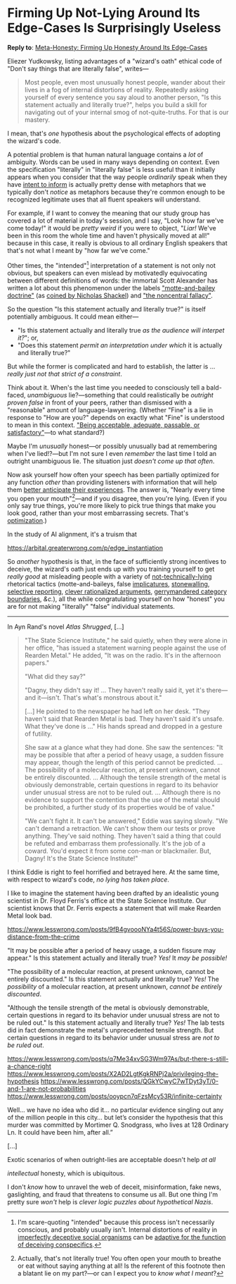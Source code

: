 # Firming Up Not-Lying Around Its Edge-Cases Is Surprisingly Useless

**Reply to**: [Meta-Honesty: Firming Up Honesty Around Its Edge-Cases](https://www.lesswrong.com/posts/xdwbX9pFEr7Pomaxv/meta-honesty-firming-up-honesty-around-its-edge-cases)

Eliezer Yudkowsky, listing advantages of a "wizard's oath" ethical code of "Don't say things that are literally false", writes—

> Most people, even most unusually honest people, wander about their lives in a fog of internal distortions of reality. Repeatedly asking yourself of every sentence you say aloud to another person, "Is this statement actually and literally true?", helps you build a skill for navigating out of your internal smog of not-quite-truths. For that is our mastery.

I mean, that's _one_ hypothesis about the psychological effects of adopting the wizard's code.

A potential problem is that human natural language contains a _lot_ of ambiguity. Words can be used in many ways depending on context. Even the specification "literally" in "literally false" is less useful than it initially appears when you consider that the way people _ordinarily_ speak when they have [intent to inform](http://benjaminrosshoffman.com/honesty-and-perjury/#Intent_to_inform) is actually pretty dense with metaphors that we typically don't _notice_ as metaphors because they're common enough to be recognized legitimate uses that all fluent speakers will understand.

For example, if I want to convey the meaning that our study group has covered a lot of material in today's session, and I say, "Look how far we've come today!" it would be _pretty weird_ if you were to object, "_Liar!_ We've been in this room the whole time and haven't physically moved at all!" because in this case, it really is obvious to all ordinary English speakers that that's not what I meant by "how far we've come."

Other times, the "intended"[^intended] interpretation of a statement is not only not obvious, but speakers can even mislead by motivatedly equivocating between different definitions of words: the immortal Scott Alexander has written a lot about this phenomenon under the labels ["motte-and-bailey doctrine"](https://slatestarcodex.com/2014/11/03/all-in-all-another-brick-in-the-motte/) (as [coined by Nicholas Shackel](https://philpapers.org/archive/SHATVO-2.pdf)) and ["the noncentral fallacy"](https://www.lesswrong.com/posts/yCWPkLi8wJvewPbEp/the-noncentral-fallacy-the-worst-argument-in-the-world).

[^intended]: I'm scare-quoting "intended" because this process isn't necessarily conscious, and probably usually isn't. Internal distortions of reality in [imperfectly deceptive social organisms](https://intelligence.org/files/CFAI.pdf#page=48) can be [adaptive for the function of deceiving conspecifics](https://www.lesswrong.com/posts/DSnamjnW7Ad8vEEKd/trivers-on-self-deception).

So the question "Is this statement actually and literally true?" is itself potentially ambiguous. It could mean either—

 * "Is this statement actually and literally true _as the audience will interpet it?_"; or,
 * "Does this statement _permit an interpretation under which_ it is actually and literally true?"

But while the former is complicated and hard to establish, the latter is ... _really just not that strict of a constraint_.

Think about it. When's the last time you needed to consciously tell a bald-faced, _unambiguous_ lie?—something that could realistically be _outright proven false_ in front of your peers, rather than dismissed with a "reasonable" amount of language-lawyering. (Whether "Fine" is a lie in response to "How are you?" depends on exactly what "Fine" is understood to mean in this context. ["Being acceptable, adequate, passable, or satisfactory"](https://en.wiktionary.org/wiki/fine#Adjective)—to what standard?)

Maybe I'm _unusually_ honest—or possibly unusually bad at remembering when I've lied!?—but I'm not sure I even _remember_ the last time I told an outright unambiguous lie. The situation just _doesn't come up that often_.

Now ask yourself how often your speech has been partially optimized for any function _other_ than providing listeners with information that will help them [better anticipate their experiences](https://www.lesswrong.com/posts/a7n8GdKiAZRX86T5A/making-beliefs-pay-rent-in-anticipated-experiences). The answer is, "Nearly every time you open your mouth"[^mouth]—and if you disagree, then you're lying. (Even if you only say true things, you're more likely to pick true things that make you look good, rather than your most embarrassing secrets. That's [optimization](https://www.lesswrong.com/posts/D7EcMhL26zFNbJ3ED/optimization).)

[^mouth]: Actually, that's not literally true! You often open your mouth to breathe or eat without saying anything at all! Is the referent of this footnote then a blatant lie on my part?—or can I expect you to _know what I meant_?

In the study of AI alignment, it's a truism that

https://arbital.greaterwrong.com/p/edge_instantiation



So _another_ hypothesis is that, in the face of sufficiently strong incentives to deceive, the wizard's oath just ends up with you training yourself to get _really good_ at misleading people with a variety of [not-technically-lying](https://www.lesswrong.com/posts/PrXR66hQcaJXsgWsa/not-technically-lying) rhetorical tactics (motte-and-baileys, false [implicatures](https://plato.stanford.edu/entries/implicature/), [stonewalling](https://www.lesswrong.com/posts/wqmmv6NraYv4Xoeyj/conversation-halters), [selective reporting](https://www.lesswrong.com/posts/esRZaPXSHgWzyB2NL/where-to-draw-the-boundaries), [clever rationalized arguments](https://www.lesswrong.com/posts/9f5EXt8KNNxTAihtZ/a-rational-argument), [gerrymandered category boundaries](https://www.lesswrong.com/posts/esRZaPXSHgWzyB2NL/where-to-draw-the-boundaries), _&c._), all the while congratulating yourself on how "honest" you are for not making "literally" "false" individual statements.

-----

In Ayn Rand's novel _Atlas Shrugged_, [...]

> "The State Science Institute," he said quietly, when they were alone in her office, "has issued a statement warning people against the use of Rearden Metal." He added, "It was on the radio. It's in the afternoon papers."
>
> "What did they say?"
>
> "Dagny, they didn't say it! ... They haven't really said it, yet it's there—and it—isn't. That's what's monstrous about it."
>
> [...] He pointed to the newspaper he had left on her desk. "They haven't said that Rearden Metal is bad. They haven't said it's unsafe. What they've done is ..." His hands spread and dropped in a gesture of futility.
>
> She saw at a glance what they had done. She saw the sentences: "It may be possible that after a period of heavy usage, a sudden fissure may appear, though the length of this period cannot be predicted. ... The possibility of a molecular reaction, at present unknown, cannot be entirely discounted. ... Although the tensile strength of the metal is obviously demonstrable, certain questions in regard to its behavior under unusual stress are not to be ruled out. ... Although there is no evidence to support the contention that the use of the metal should be prohibited, a further study of its properties would be of value."
>
> "We can't fight it. It can't be answered," Eddie was saying slowly. "We can't demand a retraction. We can't show them our tests or prove anything. They've said nothing. They haven't said a thing that could be refuted and embarrass them professionally. It's the job of a coward. You'd expect it from some con-man or blackmailer. But, Dagny! It's the State Science Institute!"

I think Eddie is right to feel horrified and betrayed here. At the same time, with respect to wizard's code, _no lying has taken place_.

I like to imagine the statement having been drafted by an idealistic young scientist in Dr. Floyd Ferris's office at the State Science Institute. Our scientist knows that Dr. Ferris expects a statement that will make Rearden Metal look bad.


https://www.lesswrong.com/posts/9fB4gvoooNYa4t56S/power-buys-you-distance-from-the-crime


"It may be possible after a period of heavy usage, a sudden fissure may appear." Is this statement actually and literally true? _Yes!_ It _may be possible!_ 

"The possibility of a molecular reaction, at present unknown, cannot be entirely discounted." Is this statement actually and literally true? _Yes!_ The _possibility_ of a molecular reaction, at present unknown, _cannot be entirely discounted_.

"Although the tensile strength of the metal is obviously demonstrable, certain questions in regard to its behavior under unusual stress are not to be ruled out." Is this statement actually and literally true? _Yes!_ The lab tests did in fact demonstrate the metal's unprecedented tensile strength. But certain questions in regard to its behavior under unusual stress are _not to be ruled out_.


https://www.lesswrong.com/posts/q7Me34xvSG3Wm97As/but-there-s-still-a-chance-right
https://www.lesswrong.com/posts/X2AD2LgtKgkRNPj2a/privileging-the-hypothesis
https://www.lesswrong.com/posts/QGkYCwyC7wTDyt3yT/0-and-1-are-not-probabilities
https://www.lesswrong.com/posts/ooypcn7qFzsMcy53R/infinite-certainty

Well… we have no idea who did it… no particular evidence singling out any of the million people in this city… but let’s consider the hypothesis that this murder was committed by Mortimer Q. Snodgrass, who lives at 128 Ordinary Ln. It could have been him, after all.”



[...]

Exotic scenarios of when outright-lies are acceptable doesn't help _at all_

_intellectual_ honesty, which is ubiquitous.



I don't _know_ how to unravel the web of deceit, misinformation, fake news, gaslighting, and fraud that threatens to consume us all. But one thing I'm pretty sure _won't_ help is _clever logic puzzles about hypothetical Nazis_.
